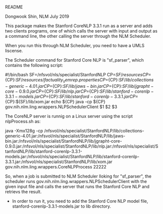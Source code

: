 README

Dongwook Shin, NLM
July 2019

This package makes the Stanford CoreNLP 3.3.1 run as a server and adds two clients programs, one of which calls the server with input and output as a command line, the other calling the server through the NLM Scheduler.

When you run this through NLM Scheduler, you need to have a UMLS liscense. 

The Scheduler command for Stanford Core NLP is "sf_parser", which contains the following script:

#!/bin/bash
SF=/nfsvol/nls/specialist/StanfordNLP
CP=${SF}/resources
CP=${CP}:${SF}/resources/factuality_semrep.properties
CP=${CP}:${SF}/lib/collections-generic-4.01.jar
CP=${CP}:${SF}/lib/jaws-bin.jar
CP=${CP}:${SF}/lib/jgrapht-core-0.9.0.jar
CP=${CP}:${SF}/lib/nlp.jar
CP=${CP}:${SF}/lib/stanford-corenlp-3.3.1-models.jar
CP=${CP}:${SF}/lib/stanford-corenlp-3.3.1.jar
CP=${CP}:${SF}/lib/xom.jar 
echo ${CP}
java -cp ${CP} gov.nih.nlm.ling.wrappers.NLPSchedulerClient $1 $2 $3


The CoreNLP server is runnig on a Linux server using the script nlpProcess.sh as:

java -Xmx128g -cp /nfsvol/nls/specialist/StanfordNLP/lib/collections-generic-4.01.jar:/nfsvol/nls/specialist/StanfordNLP/lib/jaws-bin.jar:/nfsvol/nls/specialist/StanfordNLP/lib/jgrapht-core-0.9.0.jar:/nfsvol/nls/specialist/StanfordNLP/lib/nlp.jar:/nfsvol/nls/specialist/StanfordNLP/lib/stanford-corenlp-3.3.1-models.jar:/nfsvol/nls/specialist/StanfordNLP/lib/stanford-corenlp-3.3.1.jar:/nfsvol/nls/specialist/StanfordNLP/lib/xom.jar gov.nih.nlm.ling.wrappers.CoreNLPProcess 22222

So, when a job is submitted to NLM Scheduler lloking for "sf_parser", the scheduler runs gov.nih.nlm.ling.wrappers.NLPSchedulerClient with the given input file and calls the server that runs the Stanford Core NLP and retrievs the result.
 
* In order to run it, you need to add the Stanford Core NLP model file, stanford-corenlp-3.3.1-models.jar to lib directory.

